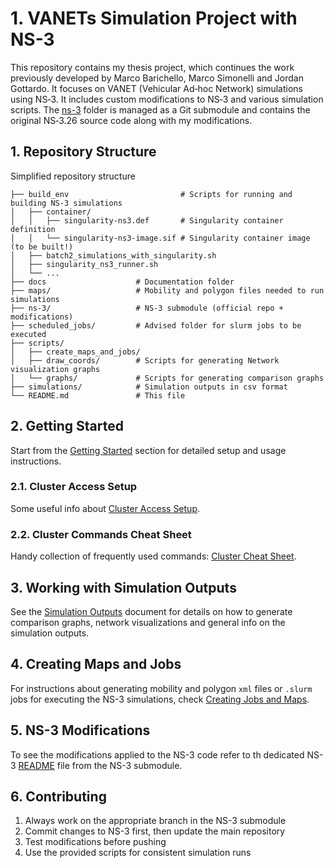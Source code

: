 <!-- omit in toc -->
# 1. VANETs Simulation Project with NS-3
This repository contains my thesis project, which continues the work previously developed by Marco Barichello, Marco Simonelli and Jordan Gottardo. It focuses on VANET (Vehicular Ad‑hoc Network) simulations using NS‑3. It includes custom modifications to NS‑3 and various simulation scripts. The [ns-3](https://github.com/nicoursi/ns-3) folder is managed as a Git submodule and contains the original NS‑3.26 source code along with my modifications.

## 1. Repository Structure
Simplified repository structure

```
├── build_env                         # Scripts for running and building NS-3 simulations
│   ├── container/
│   │   ├── singularity-ns3.def       # Singularity container definition
│   │   └── singularity-ns3-image.sif # Singularity container image (to be built!)
│   ├── batch2_simulations_with_singularity.sh
│   ├── singularity_ns3_runner.sh
│   └── ...
├── docs                    # Documentation folder
├── maps/                   # Mobility and polygon files needed to run simulations
├── ns-3/                   # NS-3 submodule (official repo + modifications)
├── scheduled_jobs/         # Advised folder for slurm jobs to be executed
├── scripts/
│   ├── create_maps_and_jobs/
│   ├── draw_coords/        # Scripts for generating Network visualization graphs
│   └── graphs/             # Scripts for generating comparison graphs
├── simulations/            # Simulation outputs in csv format
└── README.md               # This file

```

## 2. Getting Started

Start from the [Getting Started](docs/GETTING_STARTED.md) section for detailed setup and usage instructions.

### 2.1. Cluster Access Setup

Some useful info about [Cluster Access Setup](docs/CLUSTER_ACCESS_SETUP.md).

### 2.2. Cluster Commands Cheat Sheet

Handy collection of frequently used commands: [Cluster Cheat Sheet](docs/CLUSTER_CHEAT_SHEET.md).

## 3. Working with Simulation Outputs

See the [Simulation Outputs](docs/SIMULATIONS_OUTPUTS.md) document for details on how to generate comparison graphs, network visualizations and general info on the simulation outputs.

## 4. Creating Maps and Jobs

For instructions about generating mobility and polygon `xml` files or `.slurm` jobs for executing the NS-3 simulations, check [Creating Jobs and Maps](/docs/CREATING_MAPS_AND_JOBS.md).

## 5. NS-3 Modifications

To see the modifications applied to the NS-3 code refer to th dedicated NS-3 [README](https://github.com/nicoursi/ns-3) file from the NS-3 submodule.

## 6. Contributing

1. Always work on the appropriate branch in the NS-3 submodule
2. Commit changes to NS-3 first, then update the main repository
3. Test modifications before pushing
4. Use the provided scripts for consistent simulation runs
